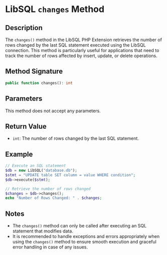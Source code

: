 # LibSQL `changes` Method

## Description

The `changes()` method in the LibSQL PHP Extension retrieves the number of rows changed by the last SQL statement executed using the LibSQL connection. This method is particularly useful for applications that need to track the number of rows affected by insert, update, or delete operations.

## Method Signature

```php
public function changes(): int
```

## Parameters

This method does not accept any parameters.

## Return Value

- `int`: The number of rows changed by the last SQL statement.

## Example

```php
// Execute an SQL statement
$db = new LibSQL("database.db");
$stmt = "UPDATE table SET column = value WHERE condition";
$db->execute($stmt);

// Retrieve the number of rows changed
$changes = $db->changes();
echo "Number of Rows Changed: " . $changes;
```

## Notes

- The `changes()` method can only be called after executing an SQL statement that modifies data.
- It is recommended to handle exceptions and errors appropriately when using the `changes()` method to ensure smooth execution and graceful error handling in case of any issues.

